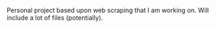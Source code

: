 Personal project based upon web scraping that I am working on.  Will include a lot of files (potentially).
